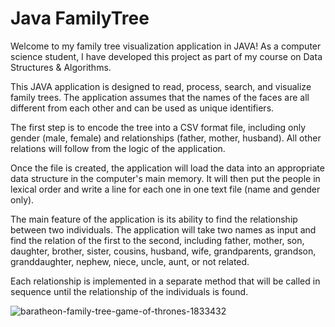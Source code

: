 # Java FamilyTree

Welcome to my family tree visualization application in JAVA! As a computer science student, I have developed this project as part of my course on Data Structures & Algorithms.

This JAVA application is designed to read, process, search, and visualize family trees. The application assumes that the names of the faces are all different from each other and can be used as unique identifiers.

The first step is to encode the tree into a CSV format file, including only gender (male, female) and relationships (father, mother, husband). All other relations will follow from the logic of the application.

Once the file is created, the application will load the data into an appropriate data structure in the computer's main memory. It will then put the people in lexical order and write a line for each one in one text file (name and gender only).

The main feature of the application is its ability to find the relationship between two individuals. The application will take two names as input and find the relation of the first to the second, including father, mother, son, daughter, brother, sister, cousins, husband, wife, grandparents, grandson, granddaughter, nephew, niece, uncle, aunt, or not related.

Each relationship is implemented in a separate method that will be called in sequence until the relationship of the individuals is found.

![baratheon-family-tree-game-of-thrones-1833432](https://user-images.githubusercontent.com/119309614/222029882-fda131ea-9baa-467d-8aa8-bdd02b340fcb.jpg)
